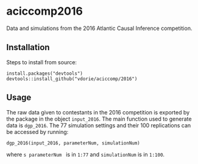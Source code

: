 aciccomp2016
============

Data and simulations from the 2016 Atlantic Causal Inference competition.

## Installation

Steps to install from source:

    install.packages("devtools")
    devtools::install_github("vdorie/aciccomp/2016")

## Usage

The raw data given to contestants in the 2016 competition is exported by the package in the object `input_2016`. The main function used to generate data is `dgp_2016`. The 77 simulation settings and their 100 replications can be accessed by running:

    dgp_2016(input_2016, parameterNum, simulationNum)

where `s parameterNum ` is in `1:77` and `simulationNum` is in `1:100`.
